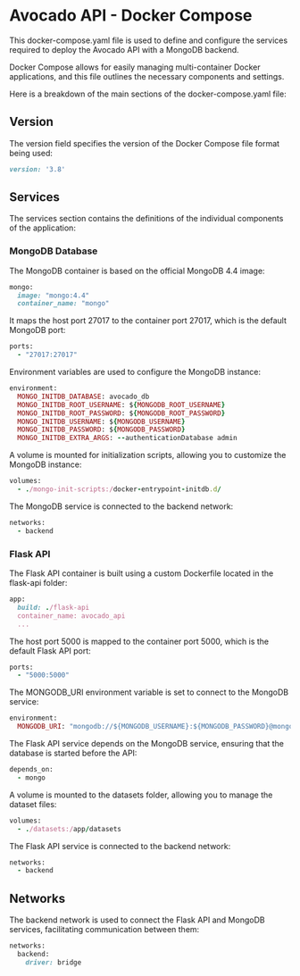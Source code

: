 # Avocado API - Docker Compose 
This docker-compose.yaml file is used to define and configure the services required to deploy the Avocado API with a MongoDB backend.

Docker Compose allows for easily managing multi-container Docker applications, and this file outlines the necessary components and settings.

Here is a breakdown of the main sections of the docker-compose.yaml file:

## Version
The version field specifies the version of the Docker Compose file format being used:

```ruby
version: '3.8'
```

## Services
The services section contains the definitions of the individual components of the application:

### MongoDB Database
The MongoDB container is based on the official MongoDB 4.4 image:
```ruby
mongo:
  image: "mongo:4.4"
  container_name: "mongo"
```
It maps the host port 27017 to the container port 27017, which is the default MongoDB port:
```ruby
ports:
  - "27017:27017"
```
Environment variables are used to configure the MongoDB instance:
```ruby
environment:
  MONGO_INITDB_DATABASE: avocado_db
  MONGO_INITDB_ROOT_USERNAME: ${MONGODB_ROOT_USERNAME}
  MONGO_INITDB_ROOT_PASSWORD: ${MONGODB_ROOT_PASSWORD}
  MONGO_INITDB_USERNAME: ${MONGODB_USERNAME}
  MONGO_INITDB_PASSWORD: ${MONGODB_PASSWORD}
  MONGO_INITDB_EXTRA_ARGS: --authenticationDatabase admin
```
A volume is mounted for initialization scripts, allowing you to customize the MongoDB instance:
```ruby
volumes:
  - ./mongo-init-scripts:/docker-entrypoint-initdb.d/
```
The MongoDB service is connected to the backend network:
```ruby
networks:
  - backend
```

### Flask API
The Flask API container is built using a custom Dockerfile located in the flask-api folder:
```ruby
app:
  build: ./flask-api
  container_name: avocado_api
  ...
```
The host port 5000 is mapped to the container port 5000, which is the default Flask API port:
```ruby
ports:
  - "5000:5000"
```
The MONGODB_URI environment variable is set to connect to the MongoDB service:
```ruby
environment:
  MONGODB_URI: "mongodb://${MONGODB_USERNAME}:${MONGODB_PASSWORD}@mongo:27017/avocado_db?retryWrites=true&w=majority"
```
The Flask API service depends on the MongoDB service, ensuring that the database is started before the API:
```ruby
depends_on:
  - mongo
```
A volume is mounted to the datasets folder, allowing you to manage the dataset files:
```ruby
volumes:
  - ./datasets:/app/datasets
```
The Flask API service is connected to the backend network:
```ruby
networks:
  - backend
```

## Networks
The backend network is used to connect the Flask API and MongoDB services, facilitating communication between them:
```ruby
networks:
  backend:
    driver: bridge
```
